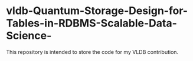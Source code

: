 # vldb-Quantum-Storage-Design-for-Tables-in-RDBMS-Scalable-Data-Science-
This repository is intended to store the code for my VLDB contribution.
